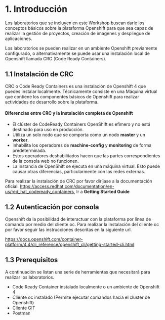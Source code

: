 # 1. Introducción

Los laboratorios que se incluyen en este Workshop buscan darle los conceptos básicos sobre la plataforma Openshift para que sea capaz de realizar la gestión de proyectos, creación de imágenes y despliegue de aplicaciones.

Los laboratorios se pueden realizar en un ambiente Openshift previamente configurado, o alternativamente se puede usar una instalación local de Openshift llamada CRC (Code Ready Containers).

## 1.1 Instalación de CRC

CRC o Code Ready Containers es una instalación de Openshift 4 que puedes instalar localmente. Técnicamente consiste en una Máquina virtual que contiene los componentes básicos de Openshift para realizar actividades de desarrollo sobre la plataforma.

#### Diferencias entre CRC y la instalación completa de Openshift


* El clúster de CodeReady Containers OpenShift es efímero y no está destinado para uso en producción.
* Utiliza un solo nodo que se comporta como un nodo **master** y un **worker**.
* Inhabilita los operadores de **machine-config** y **monitoring** de forma predeterminada.
* Estos operadores deshabilitados hacen que las partes correspondientes de la consola web no funcionen.
* La instancia de OpenShift se ejecuta en una máquina virtual. Esto puede causar otras diferencias, particularmente con las redes externas.


Para realizar la instalación de CRC por favor diríjase a la documentación oficial.
https://access.redhat.com/documentation/en-us/red_hat_codeready_containers, Ir a **Getting Started Guide**


## 1.2 Autenticación por consola
Openshift da la posibilidad de interactuar con la plataforma por línea de comando por medio del cliente oc. Para realizar la instalación del cliente oc por favor seguir las instrucciones descritas en la siguiente url.

https://docs.openshift.com/container-platform/4.4/cli_reference/openshift_cli/getting-started-cli.html


## 1.3 Prerequisitos

A continuación se listan una serie de herramientas que necesitará para realizar los laboratorios.

* Code Ready Container instalado localmente o un ambiente de Openshift 4
* Cliente oc instalado (Permite ejecutar comandos hacia el cluster de Openshift)
* Cliente GIT 
* Postman








